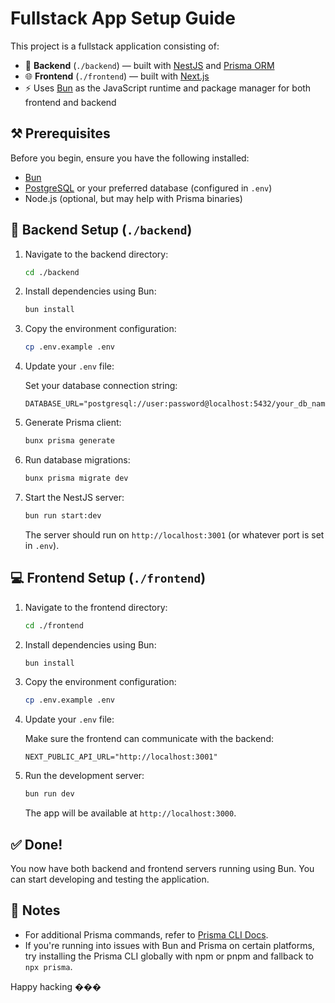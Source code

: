 # Fullstack App Setup Guide

This project is a fullstack application consisting of:

- 🔧 **Backend** (`./backend`) — built with [NestJS](https://nestjs.com/) and [Prisma ORM](https://www.prisma.io/)
- 🌐 **Frontend** (`./frontend`) — built with [Next.js](https://nextjs.org/)
- ⚡ Uses [Bun](https://bun.sh/) as the JavaScript runtime and package manager for both frontend and backend

## ⚒️ Prerequisites

Before you begin, ensure you have the following installed:

- [Bun](https://bun.sh/docs/installation)
- [PostgreSQL](https://www.postgresql.org/download/) or your preferred database (configured in `.env`)
- Node.js (optional, but may help with Prisma binaries)

## 📂 Backend Setup (`./backend`)

1. Navigate to the backend directory:

   ```bash
   cd ./backend
   ```

2. Install dependencies using Bun:

   ```bash
   bun install
   ```

3. Copy the environment configuration:

   ```bash
   cp .env.example .env
   ```

4. Update your `.env` file:

   Set your database connection string:

   ```env
   DATABASE_URL="postgresql://user:password@localhost:5432/your_db_name"
   ```

5. Generate Prisma client:

   ```bash
   bunx prisma generate
   ```

6. Run database migrations:

   ```bash
   bunx prisma migrate dev
   ```

7. Start the NestJS server:

   ```bash
   bun run start:dev
   ```

   The server should run on `http://localhost:3001` (or whatever port is set in `.env`).

## 💻 Frontend Setup (`./frontend`)

1. Navigate to the frontend directory:

   ```bash
   cd ./frontend
   ```

2. Install dependencies using Bun:

   ```bash
   bun install
   ```

3. Copy the environment configuration:

   ```bash
   cp .env.example .env
   ```

4. Update your `.env` file:

   Make sure the frontend can communicate with the backend:

   ```env
   NEXT_PUBLIC_API_URL="http://localhost:3001"
   ```

5. Run the development server:

   ```bash
   bun run dev
   ```

   The app will be available at `http://localhost:3000`.

## ✅ Done!

You now have both backend and frontend servers running using Bun. You can start developing and testing the application.

## 📝 Notes

- For additional Prisma commands, refer to [Prisma CLI Docs](https://www.prisma.io/docs/reference/api-reference/command-reference).
- If you're running into issues with Bun and Prisma on certain platforms, try installing the Prisma CLI globally with npm or pnpm and fallback to `npx prisma`.

Happy hacking ���
